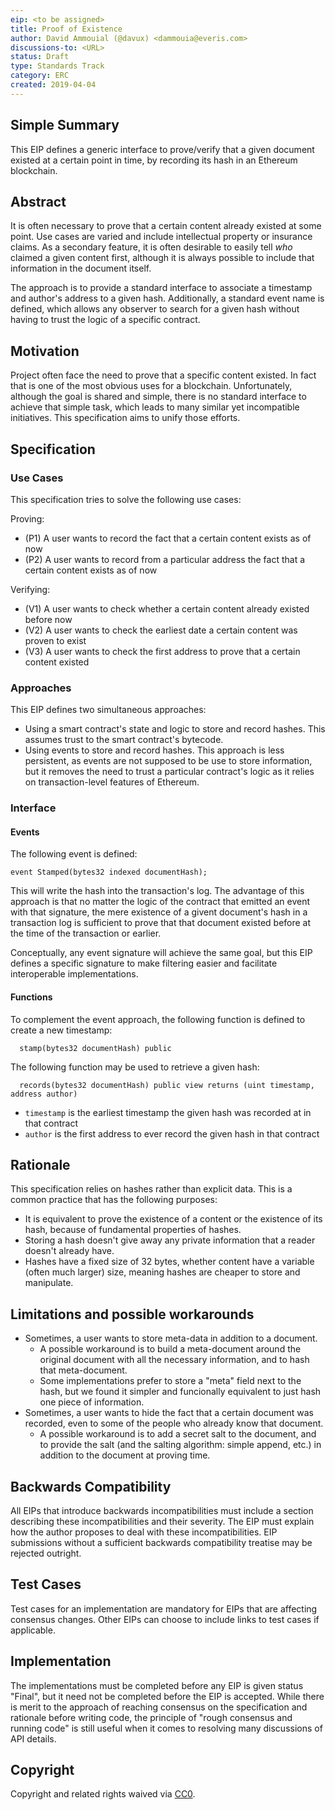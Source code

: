 ```yaml
---
eip: <to be assigned>
title: Proof of Existence
author: David Ammouial (@davux) <dammouia@everis.com>
discussions-to: <URL>
status: Draft
type: Standards Track
category: ERC
created: 2019-04-04
---
```


## Simple Summary
This EIP defines a generic interface to prove/verify that a given document existed at a certain point in time, by recording its hash in an Ethereum blockchain.

## Abstract
It is often necessary to prove that a certain content already existed at some point. Use cases are varied and include intellectual property or insurance claims. As a secondary feature, it is often desirable to easily tell *who* claimed a given content first, although it is always possible to include that information in the document itself.

The approach is to provide a standard interface to associate a timestamp and author's address to a given hash. Additionally, a standard event name is defined, which allows any observer to search for a given hash without having to trust the logic of a specific contract.

## Motivation
Project often face the need to prove that a specific content existed. In fact that is one of the most obvious uses for a blockchain. Unfortunately, although the goal is shared and simple, there is no standard interface to achieve that simple task, which leads to many similar yet incompatible initiatives. This specification aims to unify those efforts.

## Specification

### Use Cases

This specification tries to solve the following use cases:

Proving:
- (P1) A user wants to record the fact that a certain content exists as of now
- (P2) A user wants to record from a particular address the fact that a certain content exists as of now

Verifying:
- (V1) A user wants to check whether a certain content already existed before now
- (V2) A user wants to check the earliest date a certain content was proven to exist
- (V3) A user wants to check the first address to prove that a certain content existed

### Approaches

This EIP defines two simultaneous approaches:
- Using a smart contract's state and logic to store and record hashes. This assumes trust to the smart contract's bytecode.
- Using events to store and record hashes. This approach is less persistent, as events are not supposed to be use to store information, but it removes the need to trust a particular contract's logic as it relies on transaction-level features of Ethereum.

### Interface

#### Events

The following event is defined:

```
event Stamped(bytes32 indexed documentHash);
```

This will write the hash into the transaction's log. The advantage of this approach is that no matter the logic of the contract that emitted an event with that signature, the mere existence of a givent document's hash in a transaction log is sufficient to prove that that document existed before at the time of the transaction or earlier.

Conceptually, any event signature will achieve the same goal, but this EIP defines a specific signature to make filtering easier and facilitate interoperable implementations.

#### Functions

To complement the event approach, the following function is defined to create a new timestamp:

```
  stamp(bytes32 documentHash) public
```

The following function may be used to retrieve a given hash:

```
  records(bytes32 documentHash) public view returns (uint timestamp, address author)
```

* `timestamp` is the earliest timestamp the given hash was recorded at in that contract
* `author` is the first address to ever record the given hash in that contract



## Rationale
<!--The rationale fleshes out the specification by describing what motivated the design and why particular design decisions were made. It should describe alternate designs that were considered and related work, e.g. how the feature is supported in other languages. The rationale may also provide evidence of consensus within the community, and should discuss important objections or concerns raised during discussion.-->

This specification relies on hashes rather than explicit data. This is a common practice that has the following purposes:
- It is equivalent to prove the existence of a content or the existence of its hash, because of fundamental properties of hashes.
- Storing a hash doesn't give away any private information that a reader doesn't already have.
- Hashes have a fixed size of 32 bytes, whether content have a variable (often much larger) size, meaning hashes are cheaper to store and manipulate.

## Limitations and possible workarounds

* Sometimes, a user wants to store meta-data in addition to a document.
  * A possible workaround is to build a meta-document around the original document with all the necessary information, and to hash that meta-document.
  * Some implementations prefer to store a "meta" field next to the hash, but we found it simpler and funcionally equivalent to just hash one piece of information.
* Sometimes, a user wants to hide the fact that a certain document was recorded, even to some of the people who already know that document.
  * A possible workaround is to add a secret salt to the document, and to provide the salt (and the salting algorithm: simple append, etc.) in addition to the document at proving time.

## Backwards Compatibility
<!--All EIPs that introduce backwards incompatibilities must include a section describing these incompatibilities and their severity. The EIP must explain how the author proposes to deal with these incompatibilities. EIP submissions without a sufficient backwards compatibility treatise may be rejected outright.-->
All EIPs that introduce backwards incompatibilities must include a section describing these incompatibilities and their severity. The EIP must explain how the author proposes to deal with these incompatibilities. EIP submissions without a sufficient backwards compatibility treatise may be rejected outright.

## Test Cases
<!--Test cases for an implementation are mandatory for EIPs that are affecting consensus changes. Other EIPs can choose to include links to test cases if applicable.-->
Test cases for an implementation are mandatory for EIPs that are affecting consensus changes. Other EIPs can choose to include links to test cases if applicable.

## Implementation
<!--The implementations must be completed before any EIP is given status "Final", but it need not be completed before the EIP is accepted. While there is merit to the approach of reaching consensus on the specification and rationale before writing code, the principle of "rough consensus and running code" is still useful when it comes to resolving many discussions of API details.-->
The implementations must be completed before any EIP is given status "Final", but it need not be completed before the EIP is accepted. While there is merit to the approach of reaching consensus on the specification and rationale before writing code, the principle of "rough consensus and running code" is still useful when it comes to resolving many discussions of API details.

## Copyright
Copyright and related rights waived via [CC0](https://creativecommons.org/publicdomain/zero/1.0/).
